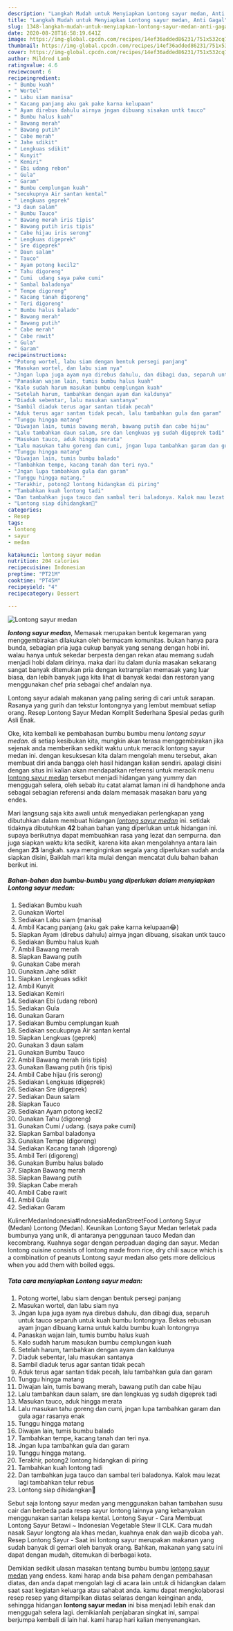 ```yaml
---
description: "Langkah Mudah untuk Menyiapkan Lontong sayur medan, Anti Gagal"
title: "Langkah Mudah untuk Menyiapkan Lontong sayur medan, Anti Gagal"
slug: 1348-langkah-mudah-untuk-menyiapkan-lontong-sayur-medan-anti-gagal
date: 2020-08-28T16:58:19.641Z
image: https://img-global.cpcdn.com/recipes/14ef36added86231/751x532cq70/lontong-sayur-medan-foto-resep-utama.jpg
thumbnail: https://img-global.cpcdn.com/recipes/14ef36added86231/751x532cq70/lontong-sayur-medan-foto-resep-utama.jpg
cover: https://img-global.cpcdn.com/recipes/14ef36added86231/751x532cq70/lontong-sayur-medan-foto-resep-utama.jpg
author: Mildred Lamb
ratingvalue: 4.6
reviewcount: 6
recipeingredient:
- " Bumbu kuah"
- " Wortel"
- " Labu siam manisa"
- " Kacang panjang aku gak pake karna kelupaan"
- " Ayam direbus dahulu airnya jngan dibuang sisakan untk tauco"
- " Bumbu halus kuah"
- " Bawang merah"
- " Bawang putih"
- " Cabe merah"
- " Jahe sdikit"
- " Lengkuas sdikit"
- " Kunyit"
- " Kemiri"
- " Ebi udang rebon"
- " Gula"
- " Garam"
- " Bumbu cemplungan kuah"
- "secukupnya Air santan kental"
- " Lengkuas geprek"
- "3 daun salam"
- " Bumbu Tauco"
- " Bawang merah iris tipis"
- " Bawang putih iris tipis"
- " Cabe hijau iris serong"
- " Lengkuas digeprek"
- " Sre digeprek"
- " Daun salam"
- " Tauco"
- " Ayam potong kecil2"
- " Tahu digoreng"
- " Cumi  udang saya pake cumi"
- " Sambal baladonya"
- " Tempe digoreng"
- " Kacang tanah digoreng"
- " Teri digoreng"
- " Bumbu halus balado"
- " Bawang merah"
- " Bawang putih"
- " Cabe merah"
- " Cabe rawit"
- " Gula"
- " Garam"
recipeinstructions:
- "Potong wortel, labu siam dengan bentuk persegi panjang"
- "Masukan wortel, dan labu siam nya"
- "Jngan lupa juga ayam nya direbus dahulu, dan dibagi dua, separuh untuk tauco separuh untuk kuah bumbu lontongnya. Bekas rebusan ayam jngan dibuang karna untuk kaldu bumbu kuah lontongnya"
- "Panaskan wajan lain, tumis bumbu halus kuah"
- "Kalo sudah harum masukan bumbu cemplungan kuah"
- "Setelah harum, tambahkan dengan ayam dan kaldunya"
- "Diaduk sebentar, lalu masukan santanya"
- "Sambil diaduk terus agar santan tidak pecah"
- "Aduk terus agar santan tidak pecah, lalu tambahkan gula dan garam"
- "Tunggu hingga matang"
- "Diwajan lain, tumis bawang merah, bawang putih dan cabe hijau"
- "Lalu tambahkan daun salam, sre dan lengkuas yg sudah digeprek tadi"
- "Masukan tauco, aduk hingga merata"
- "Lalu masukan tahu goreng dan cumi, jngan lupa tambahkan garam dan gula agar rasanya enak"
- "Tunggu hingga matang"
- "Diwajan lain, tumis bumbu balado"
- "Tambahkan tempe, kacang tanah dan teri nya."
- "Jngan lupa tambahkan gula dan garam"
- "Tunggu hingga matang."
- "Terakhir, potong2 lontong hidangkan di piring"
- "Tambahkan kuah lontong tadi"
- "Dan tambahkan juga tauco dan sambal teri baladonya. Kalok mau lezat lagi tambahkan telur rebus"
- "Lontong siap dihidangkan🤗"
categories:
- Resep
tags:
- lontong
- sayur
- medan

katakunci: lontong sayur medan 
nutrition: 204 calories
recipecuisine: Indonesian
preptime: "PT21M"
cooktime: "PT45M"
recipeyield: "4"
recipecategory: Dessert

---
```



![Lontong sayur medan](https://img-global.cpcdn.com/recipes/14ef36added86231/751x532cq70/lontong-sayur-medan-foto-resep-utama.jpg)

<b><i>lontong sayur medan</i></b>, Memasak merupakan bentuk kegemaran yang menggembirakan dilakukan oleh bermacam komunitas. bukan hanya para bunda, sebagian pria juga cukup banyak yang senang dengan hobi ini. walau hanya untuk sekedar berpesta dengan rekan atau memang sudah menjadi hobi dalam dirinya. maka dari itu dalam dunia masakan sekarang sangat banyak ditemukan pria dengan ketrampilan memasak yang luar biasa, dan lebih banyak juga kita lihat di banyak kedai dan restoran yang menggunakan chef pria sebagai chef andalan nya.

Lontong sayur adalah makanan yang paling sering di cari untuk sarapan. Rasanya yang gurih dan tekstur lontongnya yang lembut membuat setiap orang. Resep Lontong Sayur Medan Komplit Sederhana Spesial pedas gurih Asli Enak.

Oke, kita kembali ke pembahasan bumbu bumbu menu <i>lontong sayur medan</i>. di setiap kesibukan kita, mungkin akan terasa menggembirakan jika sejenak anda memberikan sedikit waktu untuk meracik lontong sayur medan ini. dengan kesuksesan kita dalam mengolah menu tersebut, akan membuat diri anda bangga oleh hasil hidangan kalian sendiri. apalagi disini dengan situs ini kalian akan mendapatkan referensi untuk meracik menu <u>lontong sayur medan</u> tersebut menjadi hidangan yang yummy dan menggugah selera, oleh sebab itu catat alamat laman ini di handphone anda sebagai sebagian referensi anda dalam memasak masakan baru yang endes.


Mari langsung saja kita awali untuk menyediakan perlengkapan yang dibutuhkan dalam membuat hidangan <u><i>lontong sayur medan</i></u> ini. setidak tidaknya dibutuhkan <b>42</b> bahan bahan yang diperlukan untuk hidangan ini. supaya berikutnya dapat membuahkan rasa yang lezat dan sempurna. dan juga siapkan waktu kita sedikit, karena kita akan mengolahnya antara lain dengan <b>23</b> langkah. saya menginginkan segala yang diperlukan sudah anda siapkan disini, Baiklah mari kita mulai dengan mencatat dulu bahan bahan berikut ini.

<!--inarticleads1-->

##### Bahan-bahan dan bumbu-bumbu yang diperlukan dalam menyiapkan Lontong sayur medan:

1. Sediakan  Bumbu kuah
1. Gunakan  Wortel
1. Sediakan  Labu siam (manisa)
1. Ambil  Kacang panjang (aku gak pake karna kelupaan😂)
1. Siapkan  Ayam (direbus dahulu) airnya jngan dibuang, sisakan untk tauco
1. Sediakan  Bumbu halus kuah
1. Ambil  Bawang merah
1. Siapkan  Bawang putih
1. Gunakan  Cabe merah
1. Gunakan  Jahe sdikit
1. Siapkan  Lengkuas sdikit
1. Ambil  Kunyit
1. Sediakan  Kemiri
1. Sediakan  Ebi (udang rebon)
1. Sediakan  Gula
1. Gunakan  Garam
1. Sediakan  Bumbu cemplungan kuah
1. Sediakan secukupnya Air santan kental
1. Siapkan  Lengkuas (geprek)
1. Gunakan 3 daun salam
1. Gunakan  Bumbu Tauco
1. Ambil  Bawang merah (iris tipis)
1. Gunakan  Bawang putih (iris tipis)
1. Ambil  Cabe hijau (iris serong)
1. Sediakan  Lengkuas (digeprek)
1. Sediakan  Sre (digeprek)
1. Sediakan  Daun salam
1. Siapkan  Tauco
1. Sediakan  Ayam potong kecil2
1. Gunakan  Tahu (digoreng)
1. Gunakan  Cumi / udang. (saya pake cumi)
1. Siapkan  Sambal baladonya
1. Gunakan  Tempe (digoreng)
1. Sediakan  Kacang tanah (digoreng)
1. Ambil  Teri (digoreng)
1. Gunakan  Bumbu halus balado
1. Siapkan  Bawang merah
1. Siapkan  Bawang putih
1. Siapkan  Cabe merah
1. Ambil  Cabe rawit
1. Ambil  Gula
1. Sediakan  Garam


KulinerMedanIndonesia#IndonesiaMedanStreetFood Lontong Sayur (Medan) Lontong (Medan). Keunikan Lontong Sayur Medan terletak pada bumbunya yang unik, di antaranya penggunaan tauco Medan dan kecombrang. Kuahnya segar dengan perpaduan daging dan sayur. Medan lontong cuisine consists of lontong made from rice, dry chili sauce which is a combination of peanuts Lontong sayur medan also gets more delicious when you add them with boiled eggs. 

<!--inarticleads2-->

##### Tata cara menyiapkan Lontong sayur medan:

1. Potong wortel, labu siam dengan bentuk persegi panjang
1. Masukan wortel, dan labu siam nya
1. Jngan lupa juga ayam nya direbus dahulu, dan dibagi dua, separuh untuk tauco separuh untuk kuah bumbu lontongnya. Bekas rebusan ayam jngan dibuang karna untuk kaldu bumbu kuah lontongnya
1. Panaskan wajan lain, tumis bumbu halus kuah
1. Kalo sudah harum masukan bumbu cemplungan kuah
1. Setelah harum, tambahkan dengan ayam dan kaldunya
1. Diaduk sebentar, lalu masukan santanya
1. Sambil diaduk terus agar santan tidak pecah
1. Aduk terus agar santan tidak pecah, lalu tambahkan gula dan garam
1. Tunggu hingga matang
1. Diwajan lain, tumis bawang merah, bawang putih dan cabe hijau
1. Lalu tambahkan daun salam, sre dan lengkuas yg sudah digeprek tadi
1. Masukan tauco, aduk hingga merata
1. Lalu masukan tahu goreng dan cumi, jngan lupa tambahkan garam dan gula agar rasanya enak
1. Tunggu hingga matang
1. Diwajan lain, tumis bumbu balado
1. Tambahkan tempe, kacang tanah dan teri nya.
1. Jngan lupa tambahkan gula dan garam
1. Tunggu hingga matang.
1. Terakhir, potong2 lontong hidangkan di piring
1. Tambahkan kuah lontong tadi
1. Dan tambahkan juga tauco dan sambal teri baladonya. Kalok mau lezat lagi tambahkan telur rebus
1. Lontong siap dihidangkan🤗


Sebut saja lontong sayur medan yang menggunakan bahan tambahan susu cair dan berbeda pada resep sayur lontong lainnya yang kebanyakan menggunakan santan kelapa kental. Lontong Sayur - Cara Membuat Lontong Sayur Betawi ~ Indonesian Vegetable Stew II CLK. Cara mudah nasak Sayur longtong ala khas medan, kuahnya enak dan wajib dicoba yah. Resep Lontong Sayur - Saat ini lontong sayur merupakan makanan yang sudah banyak di gemari oleh banyak orang. Bahkan, makanan yang satu ini dapat dengan mudah, ditemukan di berbagai kota. 

Demikian sedikit ulasan masakan tentang bumbu bumbu <u>lontong sayur medan</u> yang endess. kami harap anda bisa paham dengan pembahasan diatas, dan anda dapat mengolah lagi di acara lain untuk di hidangkan dalam saat saat kegiatan keluarga atau sahabat anda. kamu dapat mengkolaborasi resep resep yang ditampilkan diatas selaras dengan keinginan anda, sehingga hidangan <b>lontong sayur medan</b> ini bisa menjadi lebih enak dan menggugah selera lagi. demikianlah penjabaran singkat ini, sampai berjumpa kembali di lain hal. kami harap hari kalian menyenangkan.
